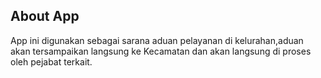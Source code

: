 ## About App

App ini digunakan sebagai sarana aduan pelayanan di kelurahan,aduan akan tersampaikan langsung ke Kecamatan dan akan langsung di proses oleh pejabat terkait.


